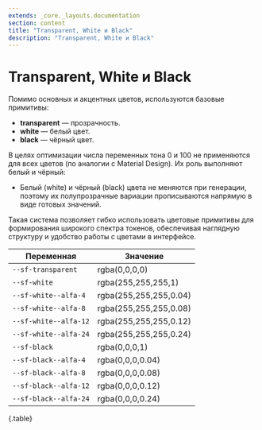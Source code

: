 ```yaml
---
extends: _core._layouts.documentation
section: content
title: "Transparent, White и Black"
description: "Transparent, White и Black"
---
```


# Transparent, White и Black

Помимо основных и акцентных цветов, используются базовые примитивы:

* **transparent** — прозрачность.
* **white** — белый цвет.
* **black** — чёрный цвет.

В целях оптимизации числа переменных тона 0 и 100 не применяются для всех цветов (по аналогии с Material Design). Их
роль выполняют белый и чёрный:

* Белый (white) и чёрный (black) цвета не меняются при генерации, поэтому их полупрозрачные вариации прописываются
  напрямую в виде готовых значений.

Такая система позволяет гибко использовать цветовые примитивы для формирования широкого спектра токенов, обеспечивая
наглядную структуру и удобство работы с цветами в интерфейсе.

| Переменная            | Значение               |
|-----------------------|------------------------|
| `--sf-transparent`    | rgba(0,0,0,0)          |
| `--sf-white`          | rgba(255,255,255,1)    |
| `--sf-white--alfa-4`  | rgba(255,255,255,0.04) |
| `--sf-white--alfa-8`  | rgba(255,255,255,0.08) |
| `--sf-white--alfa-12` | rgba(255,255,255,0.12) |
| `--sf-white--alfa-24` | rgba(255,255,255,0.24) |
| `--sf-black`          | rgba(0,0,0,1)          |
| `--sf-black--alfa-4`  | rgba(0,0,0,0.04)       |
| `--sf-black--alfa-8`  | rgba(0,0,0,0.08)       |
| `--sf-black--alfa-12` | rgba(0,0,0,0.12)       |
| `--sf-black--alfa-24` | rgba(0,0,0,0.24)       |
{.table}

